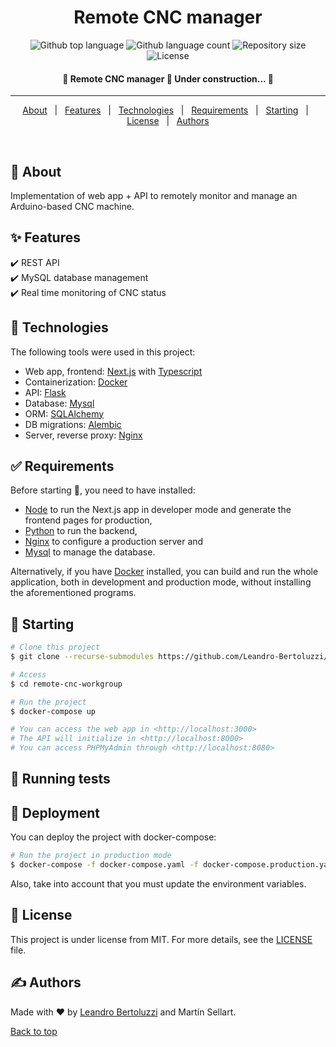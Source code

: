 <h1 align="center">Remote CNC manager</h1>

<p align="center">
  <img alt="Github top language" src="https://img.shields.io/github/languages/top/Leandro-Bertoluzzi/remote-cnc-workgroup?color=56BEB8">

  <img alt="Github language count" src="https://img.shields.io/github/languages/count/Leandro-Bertoluzzi/remote-cnc-workgroup?color=56BEB8">

  <img alt="Repository size" src="https://img.shields.io/github/repo-size/Leandro-Bertoluzzi/remote-cnc-workgroup?color=56BEB8">

  <img alt="License" src="https://img.shields.io/github/license/Leandro-Bertoluzzi/remote-cnc-workgroup?color=56BEB8">
</p>

<!-- Status -->

<h4 align="center"> 
	🚧 Remote CNC manager 🚀 Under construction...  🚧
</h4> 

<hr>

<p align="center">
  <a href="#dart-about">About</a> &#xa0; | &#xa0; 
  <a href="#sparkles-features">Features</a> &#xa0; | &#xa0;
  <a href="#rocket-technologies">Technologies</a> &#xa0; | &#xa0;
  <a href="#white_check_mark-requirements">Requirements</a> &#xa0; | &#xa0;
  <a href="#checkered_flag-starting">Starting</a> &#xa0; | &#xa0;
  <a href="#memo-license">License</a> &#xa0; | &#xa0;
  <a href="https://github.com/Leandro-Bertoluzzi" target="_blank">Authors</a>
</p>

<br>

## :dart: About ##

Implementation of web app + API to remotely monitor and manage an Arduino-based CNC machine.

## :sparkles: Features ##

:heavy_check_mark: REST API\
:heavy_check_mark: MySQL database management\
:heavy_check_mark: Real time monitoring of CNC status

## :rocket: Technologies ##

The following tools were used in this project:

- Web app, frontend: [Next.js](https://nextjs.org/) with [Typescript](https://www.typescriptlang.org/)
- Containerization: [Docker](https://www.docker.com/)
- API: [Flask](https://flask.palletsprojects.com/)
- Database: [Mysql](https://www.mysql.com/)
- ORM: [SQLAlchemy](https://www.sqlalchemy.org/)
- DB migrations: [Alembic](https://alembic.sqlalchemy.org/en/latest/)
- Server, reverse proxy: [Nginx](https://www.nginx.com/)

## :white_check_mark: Requirements ##

Before starting :checkered_flag:, you need to have installed:
- [Node](https://nodejs.org/en/) to run the Next.js app in developer mode and generate the frontend pages for production,
- [Python](https://www.python.org/) to run the backend,
- [Nginx](https://www.nginx.com/) to configure a production server and
- [Mysql](https://www.mysql.com/) to manage the database.

Alternatively, if you have [Docker](https://www.docker.com/) installed, you can build and run the whole application, both in development and production mode, without installing the aforementioned programs.

## :checkered_flag: Starting ##

```bash
# Clone this project
$ git clone --recurse-submodules https://github.com/Leandro-Bertoluzzi/remote-cnc-workgroup

# Access
$ cd remote-cnc-workgroup

# Run the project
$ docker-compose up

# You can access the web app in <http://localhost:3000>
# The API will initialize in <http://localhost:8000>
# You can access PHPMyAdmin through <http://localhost:8080>
```

## :wrench: Running tests ##

## :checkered_flag: Deployment ##

You can deploy the project with docker-compose:

```bash
# Run the project in production mode
$ docker-compose -f docker-compose.yaml -f docker-compose.production.yaml up -d
```

Also, take into account that you must update the environment variables.

## :memo: License ##

This project is under license from MIT. For more details, see the [LICENSE](LICENSE.md) file.

## :writing_hand: Authors ##

Made with :heart: by <a href="https://github.com/Leandro-Bertoluzzi" target="_blank">Leandro Bertoluzzi</a> and Martín Sellart.

<a href="#top">Back to top</a>
